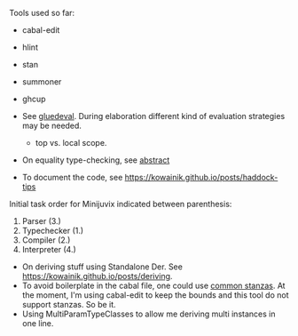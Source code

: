 Tools used so far:

- cabal-edit
- hlint
- stan
- summoner
- ghcup

- See
  [gluedeval](https://gist.github.com/AndrasKovacs/a0e0938113b193d6b9c1c0620d853784).
  During elaboration different kind of evaluation strategies may be
  needed.
    - top vs. local scope. 
- On equality type-checking, see [abstract](https://github.com/anjapetkovic/anjapetkovic.github.io/blob/master/talks/2021-06-17-TYPES2021/abstract.pdf)
- To document the code, see https://kowainik.github.io/posts/haddock-tips

Initial task order for Minijuvix indicated between parenthesis:
1. Parser (3.)
2. Typechecker   (1.)
3. Compiler (2.)
4. Interpreter (4.)

- On deriving stuff using Standalone Der.
See https://kowainik.github.io/posts/deriving.
- To avoid boilerplate in the cabal file, one could use [common stanzas](https://vrom911.github.io/blog/common-stanzas). At the moment, I'm using cabal-edit to keep the bounds and this tool do not support stanzas. So be it.
- Using MultiParamTypeClasses to allow me deriving multi instances in one line. 